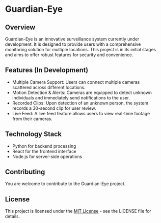 # Guardian-Eye
## Overview
Guardian-Eye is an innovative surveillance system currently under development. It is designed to provide users with a comprehensive monitoring solution for multiple locations. This project is in its initial stages and aims to offer robust features for security and convenience.

## Features (In Development)
- Multiple Camera Support: Users can connect multiple cameras scattered across different locations.
- Motion Detection & Alerts: Cameras are equipped to detect unknown individuals and immediately send notifications to the user.
- Recorded Clips: Upon detection of an unknown person, the system records a 30-second clip for user review.
- Live Feed: A live feed feature allows users to view real-time footage from their cameras.
  
## Technology Stack
- Python for backend processing
- React for the frontend interface
- Node.js for server-side operations

## Contributing
You are welcome to contribute to the Guardian-Eye project.

## License
This project is licensed under the [MIT License](./LICENSE) - see the LICENSE file for details.
